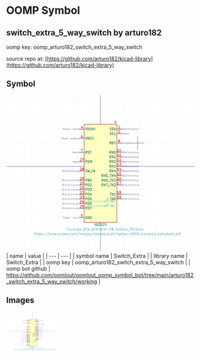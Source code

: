 # OOMP Symbol  
## switch_extra_5_way_switch  by arturo182  
  
oomp key: oomp_arturo182_switch_extra_5_way_switch  
  
source repo at: [https://github.com/arturo182/kicad-library](https://github.com/arturo182/kicad-library)  
## Symbol  
  
[![working.png](working_600.png)](working.png)  
| name | value | 
| --- | --- | 
| symbol name | Switch_Extra | 
| library name | Switch_Extra | 
| oomp key | oomp_arturo182_switch_extra_5_way_switch | 
| oomp bot github | https://github.com/oomlout/oomlout_oomp_symbol_bot/tree/main/arturo182_switch_extra_5_way_switch/working | 
## Images  
  
[![working.png](working_140.png)](working.png)  
